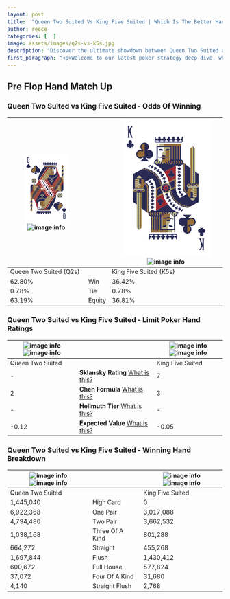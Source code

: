 ```yaml
---
layout: post
title:  "Queen Two Suited Vs King Five Suited | Which Is The Better Hand In Poker? A Complete Guide"
author: reece
categories: [  ]
image: assets/images/q2s-vs-k5s.jpg
description: "Discover the ultimate showdown between Queen Two Suited and King Five Suited in poker! Uncover the odds, strategies, and scenarios where one hand triumphs over the other. Get ready to up your poker game with this thrilling analysis."
first_paragraph: "<p>Welcome to our latest poker strategy deep dive, where we're pitting two distinct hands against each other in a high-stakes showdown: Queen Two Suited vs King Five Suited.</p><p>In the dynamic world of poker, every decision counts, and knowing which hand holds the upper hand is key to your success at the table.</p><p>In this article, we'll dissect these two hands, explore the scenarios where one dominates the other, and equip you with the knowledge to make strategic choices that can tip the odds in your favor.</p><p>Get ready to unravel the intriguing dynamics of these poker hands and elevate your game to new heights.</p>"
---
```




[comment]: # (sp0)

## Pre Flop Hand Match Up

<div class="table hand-ratings" markdown="1"> 



### Queen Two Suited vs King Five Suited - Odds Of Winning


    
| ![image info](assets/images/hand1/Q.png) ![image info](assets/images/hand1/2s.png) |  | ![image info](assets/images/hand2/K.png) ![image info](assets/images/hand2/5s.png) |
| -------- | -------- | -------- |
| Queen Two Suited (Q2s) |  | King Five Suited (K5s) |
| 62.80% | Win | 36.42% |
| 0.78% | Tie | 0.78% |
| 63.19% | Equity | 36.81% |




[comment]: # (sp1)



### Queen Two Suited vs King Five Suited - Limit Poker Hand Ratings


    
| ![image info](https://www.riverpairs.com/assets/images/hand1/Q.png) ![image info](https://www.riverpairs.com/assets/images/hand1/2s.png) |  | ![image info](https://www.riverpairs.com/assets/images/hand2/K.png) ![image info](https://www.riverpairs.com/assets/images/hand2/5s.png) |
| -------- | -------- | -------- |
| Queen Two Suited |  | King Five Suited |
| - | **Sklansky Rating** [What is this?](/sklansky-rating-explained) | 7 |
| 2 | **Chen Formula** [What is this?](/chen-formula-explained) | 3 |
| - | **Hellmuth Tier** [What is this?](/Hellmuth-tier-explained) | - |
| -0.12 | **Expected Value** [What is this?](/expected-value-explained) | -0.05 |




[comment]: # (sp2)



### Queen Two Suited vs King Five Suited - Winning Hand Breakdown


    
| ![image info](https://www.riverpairs.com/assets/images/hand1/Q.png) ![image info](https://www.riverpairs.com/assets/images/hand1/2s.png) |  | ![image info](https://www.riverpairs.com/assets/images/hand2/K.png) ![image info](https://www.riverpairs.com/assets/images/hand2/5s.png) |
| -------- | -------- | -------- |
| Queen Two Suited |  | King Five Suited |
| 1,445,040 | High Card | 0 |
| 6,922,368 | One Pair | 3,017,088 |
| 4,794,480 | Two Pair | 3,662,532 |
| 1,038,168 | Three Of A Kind | 801,288 |
| 664,272 | Straight | 455,268 |
| 1,697,844 | Flush | 1,430,412 |
| 600,672 | Full House | 577,824 |
| 37,072 | Four Of A Kind | 31,680 |
| 4,140 | Straight Flush | 2,768 |




[comment]: # (sp3)



</div>

[comment]: # (sp4)



[comment]: # (sp5)

